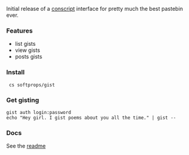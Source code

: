 Initial release of a [conscript][cs] interface for pretty much the best pastebin ever.

### Features

- list gists
- view gists
- posts gists

### Install

     cs softprops/gist

### Get gisting

    gist auth login:password
    echo "Hey girl. I gist poems about you all the time." | gist --

### Docs

See the [readme][readme]
     
[cs]: https://github.com/n8han/conscript#readme
[readme]: https://github.com/softprops/gist#readme
